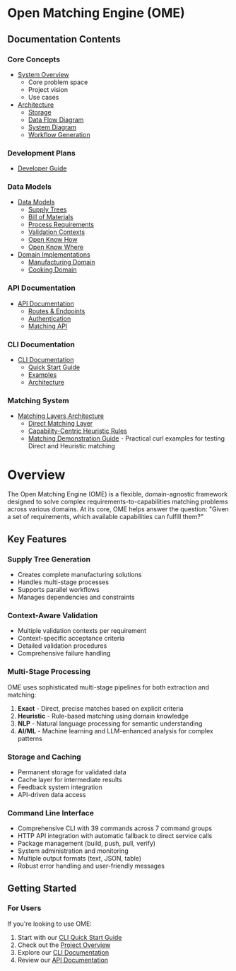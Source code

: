 # Open Matching Engine (OME)

## Documentation Contents

### Core Concepts
* [System Overview](overview.md)
    * Core problem space
    * Project vision
    * Use cases
* [Architecture](architecture/index.md)
    * [Storage](architecture/storage.md)
    * [Data Flow Diagram](architecture/data-flow-diagram.md)
    * [System Diagram](architecture/system-diagram.md)
    * [Workflow Generation](architecture/workflow-generation.md)

### Development Plans
* [Developer Guide](development/developer-guide.md)

### Data Models
* [Data Models](models/index.md)
    * [Supply Trees](models/supply-tree.md)
    * [Bill of Materials](models/bom.md)
    * [Process Requirements](models/process.md)
    * [Validation Contexts](models/validation.md)
    * [Open Know How](models/okh-docs.md)
    * [Open Know Where](models/okw-docs.md)
* [Domain Implementations](domains/index.md)
    * [Manufacturing Domain](domains/manufacturing.md)
    * [Cooking Domain](domains/cooking.md)

### API Documentation
* [API Documentation](api/index.md)
    * [Routes & Endpoints](api/routes.md)
    * [Authentication](api/auth.md)
    * [Matching API](api/matching-api.md)

### CLI Documentation
* [CLI Documentation](CLI/index.md)
    * [Quick Start Guide](CLI/quick-start.md)
    * [Examples](CLI/examples.md)
    * [Architecture](CLI/architecture.md)

### Matching System
* [Matching Layers Architecture](architecture/matching-layers.md)
    * [Direct Matching Layer](matching/direct-matching.md)
    * [Capability-Centric Heuristic Rules](matching/capability-centric-rules.md)
    * [Matching Demonstration Guide](api/matching-demonstration-guide.md) - Practical curl examples for testing Direct and Heuristic matching

# Overview

The Open Matching Engine (OME) is a flexible, domain-agnostic framework designed to solve complex requirements-to-capabilities matching problems across various domains. At its core, OME helps answer the question: "Given a set of requirements, which available capabilities can fulfill them?"

## Key Features

### Supply Tree Generation
- Creates complete manufacturing solutions
- Handles multi-stage processes
- Supports parallel workflows
- Manages dependencies and constraints

### Context-Aware Validation
- Multiple validation contexts per requirement
- Context-specific acceptance criteria
- Detailed validation procedures
- Comprehensive failure handling

### Multi-Stage Processing
OME uses sophisticated multi-stage pipelines for both extraction and matching:

1. **Exact** - Direct, precise matches based on explicit criteria
2. **Heuristic** - Rule-based matching using domain knowledge
3. **NLP** - Natural language processing for semantic understanding
4. **AI/ML** - Machine learning and LLM-enhanced analysis for complex patterns

### Storage and Caching
- Permanent storage for validated data
- Cache layer for intermediate results
- Feedback system integration
- API-driven data access

### Command Line Interface
- Comprehensive CLI with 39 commands across 7 command groups
- HTTP API integration with automatic fallback to direct service calls
- Package management (build, push, pull, verify)
- System administration and monitoring
- Multiple output formats (text, JSON, table)
- Robust error handling and user-friendly messages

## Getting Started

### For Users
If you're looking to use OME:

1. Start with our [CLI Quick Start Guide](CLI/quick-start.md)
2. Check out the [Project Overview](overview.md)
3. Explore our [CLI Documentation](CLI/index.md)
4. Review our [API Documentation](api/index.md)
